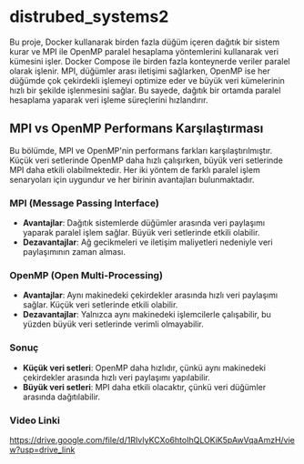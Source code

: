 # distrubed_systems2
Bu proje, Docker kullanarak birden fazla düğüm içeren dağıtık bir sistem kurar ve MPI ile OpenMP paralel hesaplama yöntemlerini kullanarak veri kümesini işler.
Docker Compose ile birden fazla konteynerde veriler paralel olarak işlenir.
MPI, düğümler arası iletişimi sağlarken,
OpenMP ise her düğümde çok çekirdekli işlemeyi optimize eder ve büyük veri kümelerinin hızlı bir şekilde işlenmesini sağlar.
Bu sayede, dağıtık bir ortamda paralel hesaplama yaparak veri işleme süreçlerini hızlandırır.
## MPI vs OpenMP Performans Karşılaştırması

Bu bölümde, MPI ve OpenMP'nin performans farkları karşılaştırılmıştır. Küçük veri setlerinde OpenMP daha hızlı çalışırken, büyük veri setlerinde MPI daha etkili olabilmektedir. Her iki yöntem de farklı paralel işlem senaryoları için uygundur ve her birinin avantajları bulunmaktadır.

### MPI (Message Passing Interface)
- **Avantajlar**: Dağıtık sistemlerde düğümler arasında veri paylaşımı yaparak paralel işlem sağlar. Büyük veri setlerinde etkili olabilir.
- **Dezavantajlar**: Ağ gecikmeleri ve iletişim maliyetleri nedeniyle veri paylaşımının zaman alması.

### OpenMP (Open Multi-Processing)
- **Avantajlar**: Aynı makinedeki çekirdekler arasında hızlı veri paylaşımı sağlar. Küçük veri setlerinde etkili olabilir.
- **Dezavantajlar**: Yalnızca aynı makinedeki işlemcilerle çalışabilir, bu yüzden büyük veri setlerinde verimli olmayabilir.

### Sonuç
- **Küçük veri setleri**: OpenMP daha hızlıdır, çünkü aynı makinedeki çekirdekler arasında hızlı veri paylaşımı yapılabilir.
- **Büyük veri setleri**: MPI daha etkili olacaktır, çünkü veri düğümler arasında dağıtılabilir.

### Video Linki
https://drive.google.com/file/d/1RIvIyKCXo6htoIhQLOKiK5pAwVqaAmzH/view?usp=drive_link
